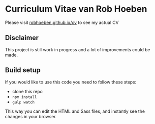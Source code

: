 # Curriculum Vitae van Rob Hoeben

Please visit [robhoeben.github.io/cv](https://robhoeben.github.io/cv) to see my actual CV


## Disclaimer

This project is still work in progress and a lot of improvements could be made.


## Build setup

If you would like to use this code you need to follow these steps:

- clone this repo
- `npm install`
- `gulp watch`

This way you can edit the HTML and Sass files, and instantly see the changes in your browser.